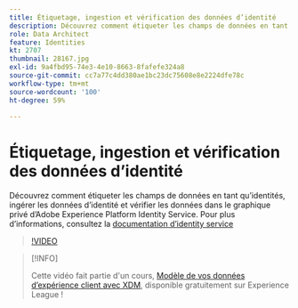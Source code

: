```yaml
---
title: Étiquetage, ingestion et vérification des données d’identité
description: Découvrez comment étiqueter les champs de données en tant qu’identités, ingérer les données d’identité et vérifier les données dans le graphique privé dʼAdobe Experience Platform Identity Service.
role: Data Architect
feature: Identities
kt: 2707
thumbnail: 28167.jpg
exl-id: 9a4fbd95-74e3-4e10-8663-8fafefe324a8
source-git-commit: cc7a77c4dd380ae1bc23dc75608e8e2224dfe78c
workflow-type: tm+mt
source-wordcount: '100'
ht-degree: 59%

---
```


# Étiquetage, ingestion et vérification des données d’identité

Découvrez comment étiqueter les champs de données en tant qu’identités, ingérer les données d’identité et vérifier les données dans le graphique privé dʼAdobe Experience Platform Identity Service. Pour plus d’informations, consultez la [documentation d’identity service](https://experienceleague.adobe.com/docs/experience-platform/identity/home.html?lang=fr)


>[!VIDEO](https://video.tv.adobe.com/v/28167?quality=12&learn=on)

>[!INFO]
>
> Cette vidéo fait partie d&#39;un cours, [Modèle de vos données d’expérience client avec XDM](https://experienceleague.adobe.com/?recommended=ExperiencePlatform-D-1-2021.1.xdm&amp;lang=fr), disponible gratuitement sur Experience League !
